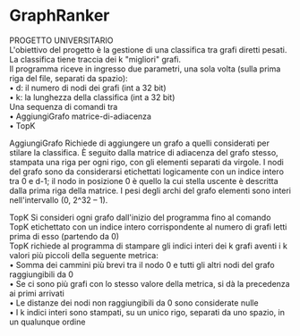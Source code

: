 # GraphRanker
PROGETTO UNIVERSITARIO <br>
L'obiettivo del progetto è la gestione di una classifica tra grafi diretti pesati. La classifica tiene traccia dei k "migliori" grafi. <br>
Il programma riceve in ingresso due parametri, una sola volta (sulla prima riga del file, separati da spazio): <br>
 • d: il numero di nodi dei grafi (int a 32 bit) <br>
 • k: la lunghezza della classifica (int a 32 bit) <br>
Una sequenza di comandi tra <br>
 • AggiungiGrafo matrice-di-adiacenza <br>
 • TopK <br>

AggiungiGrafo
Richiede di aggiungere un grafo a quelli considerati per stilare la classifica. È seguito dalla matrice di adiacenza del grafo stesso, stampata una riga per ogni rigo, con gli elementi separati da virgole. I nodi del grafo sono da considerarsi etichettati logicamente con un indice intero tra 0 e d-1; il nodo in posizione 0 è quello la cui stella uscente è descritta dalla prima riga della matrice. I pesi degli archi del grafo elementi sono interi nell'intervallo (0, 2^32 – 1).

TopK
Si consideri ogni grafo dall'inizio del programma fino al comando TopK etichettato con un indice intero corrispondente al numero di grafi letti prima di esso (partendo da 0)<br>
TopK richiede al programma di stampare gli indici interi dei k grafi aventi i k valori più piccoli della seguente metrica: <br>
 • Somma dei cammini più brevi tra il nodo 0 e tutti gli altri nodi del grafo raggiungibili da 0<br>
 • Se ci sono più grafi con lo stesso valore della metrica, si dà la precedenza ai primi arrivati<br>
 • Le distanze dei nodi non raggiungibili da 0 sono considerate nulle<br>
 • I k indici interi sono stampati, su un unico rigo, separati da uno spazio, in un qualunque ordine<br>
